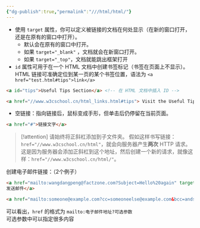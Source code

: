 ```yaml
---
{"dg-publish":true,"permalink":"///html/html/"}
---
```


- 使用 `target` 属性，你可以定义被链接的文档在何处显示（在新的窗口打开，还是在原有的窗口中打开）。    
	- 默认会在原有的窗口中打开。
	- 如果 `target="_blank"` ，文档就会在新窗口打开。
	- 如果 `target="_top"`，文档就能跳出框架打开
- `id` 属性可用于在一个 HTML 文档中创建书签标记（书签在页面上不显示）。HTML 链接可准确定位到某一页的某个书签位置，语法为 `<a href="test.html#tips">link</a>` 
```html
<a id="tips">Useful Tips Section</a> <!-- 在 HTML 文档中插入 ID -->

<a href="//www.w3cschool.cn/html_links.html#tips"> Visit the Useful Tips Section</a> <!-- 创建一个链接到"有用的提示 (id="tips"）部分 -->
```
- 空链接：指向链接后，鼠标变成手形，但单击后仍停留在当前页面。
```html
<a href="#">链接文字</a>
```

> [!attention]  请始终将正斜杠添加到子文件夹。
> 假如这样书写链接：`href="//www.w3cschool.cn/html"`，就会向服务器产生**两次** HTTP 请求。这是因为服务器会添加正斜杠到这个地址，然后创建一个新的请求，就像这样：`href="//www.w3cschool.cn/html/"`。


创建电子邮件链接：（2个例子）
```html
<a href="mailto:wangdangpeng@factzone.com?Subject=Hello%20again" target="_top">
发送邮件</a>

<a href="mailto:someone@example.com?cc=someoneelse@example.com&bcc=andsomeoneelse@example.com&subject=Summer%20Party&body=You%20are%20invited%20to%20a%20big%20summer%20party!" target="_top">发送邮件!</a>
```

可以看出，`href` 的格式为 `mailto:电子邮件地址?可选参数`    
可选参数中可以指定很多内容
